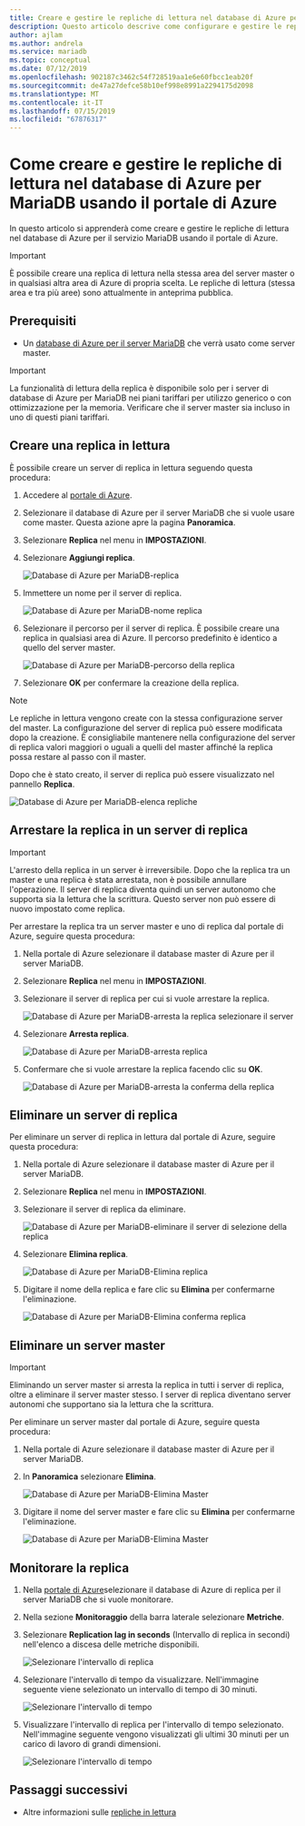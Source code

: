 ```yaml
---
title: Creare e gestire le repliche di lettura nel database di Azure per MariaDB
description: Questo articolo descrive come configurare e gestire le repliche di lettura nel database di Azure per MariaDB usando il portale
author: ajlam
ms.author: andrela
ms.service: mariadb
ms.topic: conceptual
ms.date: 07/12/2019
ms.openlocfilehash: 902187c3462c54f728519aa1e6e60fbcc1eab20f
ms.sourcegitcommit: de47a27defce58b10ef998e8991a2294175d2098
ms.translationtype: MT
ms.contentlocale: it-IT
ms.lasthandoff: 07/15/2019
ms.locfileid: "67876317"
---
```

# <a name="how-to-create-and-manage-read-replicas-in-azure-database-for-mariadb-using-the-azure-portal"></a>Come creare e gestire le repliche di lettura nel database di Azure per MariaDB usando il portale di Azure

In questo articolo si apprenderà come creare e gestire le repliche di lettura nel database di Azure per il servizio MariaDB usando il portale di Azure.

> [!IMPORTANT]
> È possibile creare una replica di lettura nella stessa area del server master o in qualsiasi altra area di Azure di propria scelta. Le repliche di lettura (stessa area e tra più aree) sono attualmente in anteprima pubblica.

## <a name="prerequisites"></a>Prerequisiti

- Un [database di Azure per il server MariaDB](quickstart-create-mariadb-server-database-using-azure-portal.md) che verrà usato come server master.

> [!IMPORTANT]
> La funzionalità di lettura della replica è disponibile solo per i server di database di Azure per MariaDB nei piani tariffari per utilizzo generico o con ottimizzazione per la memoria. Verificare che il server master sia incluso in uno di questi piani tariffari.

## <a name="create-a-read-replica"></a>Creare una replica in lettura

È possibile creare un server di replica in lettura seguendo questa procedura:

1. Accedere al [portale di Azure](https://portal.azure.com/).

2. Selezionare il database di Azure per il server MariaDB che si vuole usare come master. Questa azione apre la pagina **Panoramica**.

3. Selezionare **Replica** nel menu in **IMPOSTAZIONI**.

4. Selezionare **Aggiungi replica**.

   ![Database di Azure per MariaDB-replica](./media/howto-read-replica-portal/add-replica.png)

5. Immettere un nome per il server di replica.

    ![Database di Azure per MariaDB-nome replica](./media/howto-read-replica-portal/replica-name.png)

6. Selezionare il percorso per il server di replica. È possibile creare una replica in qualsiasi area di Azure. Il percorso predefinito è identico a quello del server master.

    ![Database di Azure per MariaDB-percorso della replica](./media/howto-read-replica-portal/replica-location.png)

7. Selezionare **OK** per confermare la creazione della replica.

> [!NOTE]
> Le repliche in lettura vengono create con la stessa configurazione server del master. La configurazione del server di replica può essere modificata dopo la creazione. È consigliabile mantenere nella configurazione del server di replica valori maggiori o uguali a quelli del master affinché la replica possa restare al passo con il master.

Dopo che è stato creato, il server di replica può essere visualizzato nel pannello **Replica**.

   ![Database di Azure per MariaDB-elenca repliche](./media/howto-read-replica-portal/list-replica.png)

## <a name="stop-replication-to-a-replica-server"></a>Arrestare la replica in un server di replica

> [!IMPORTANT]
> L'arresto della replica in un server è irreversibile. Dopo che la replica tra un master e una replica è stata arrestata, non è possibile annullare l'operazione. Il server di replica diventa quindi un server autonomo che supporta sia la lettura che la scrittura. Questo server non può essere di nuovo impostato come replica.

Per arrestare la replica tra un server master e uno di replica dal portale di Azure, seguire questa procedura:

1. Nella portale di Azure selezionare il database master di Azure per il server MariaDB. 

2. Selezionare **Replica** nel menu in **IMPOSTAZIONI**.

3. Selezionare il server di replica per cui si vuole arrestare la replica.

   ![Database di Azure per MariaDB-arresta la replica selezionare il server](./media/howto-read-replica-portal/stop-replication-select.png)

4. Selezionare **Arresta replica**.

   ![Database di Azure per MariaDB-arresta replica](./media/howto-read-replica-portal/stop-replication.png)

5. Confermare che si vuole arrestare la replica facendo clic su **OK**.

   ![Database di Azure per MariaDB-arresta la conferma della replica](./media/howto-read-replica-portal/stop-replication-confirm.png)

## <a name="delete-a-replica-server"></a>Eliminare un server di replica

Per eliminare un server di replica in lettura dal portale di Azure, seguire questa procedura:

1. Nella portale di Azure selezionare il database master di Azure per il server MariaDB.

2. Selezionare **Replica** nel menu in **IMPOSTAZIONI**.

3. Selezionare il server di replica da eliminare.

   ![Database di Azure per MariaDB-eliminare il server di selezione della replica](./media/howto-read-replica-portal/delete-replica-select.png)

4. Selezionare **Elimina replica**.

   ![Database di Azure per MariaDB-Elimina replica](./media/howto-read-replica-portal/delete-replica.png)

5. Digitare il nome della replica e fare clic su **Elimina** per confermarne l'eliminazione.  

   ![Database di Azure per MariaDB-Elimina conferma replica](./media/howto-read-replica-portal/delete-replica-confirm.png)

## <a name="delete-a-master-server"></a>Eliminare un server master

> [!IMPORTANT]
> Eliminando un server master si arresta la replica in tutti i server di replica, oltre a eliminare il server master stesso. I server di replica diventano server autonomi che supportano sia la lettura che la scrittura.

Per eliminare un server master dal portale di Azure, seguire questa procedura:

1. Nella portale di Azure selezionare il database master di Azure per il server MariaDB.

2. In **Panoramica** selezionare **Elimina**.

   ![Database di Azure per MariaDB-Elimina Master](./media/howto-read-replica-portal/delete-master-overview.png)

3. Digitare il nome del server master e fare clic su **Elimina** per confermarne l'eliminazione.  

   ![Database di Azure per MariaDB-Elimina Master](./media/howto-read-replica-portal/delete-master-confirm.png)

## <a name="monitor-replication"></a>Monitorare la replica

1. Nella [portale di Azure](https://portal.azure.com/)selezionare il database di Azure di replica per il server MariaDB che si vuole monitorare.

2. Nella sezione **Monitoraggio** della barra laterale selezionare **Metriche**.

3. Selezionare **Replication lag in seconds** (Intervallo di replica in secondi) nell'elenco a discesa delle metriche disponibili.

   ![Selezionare l'intervallo di replica](./media/howto-read-replica-portal/monitor-select-replication-lag.png)

4. Selezionare l'intervallo di tempo da visualizzare. Nell'immagine seguente viene selezionato un intervallo di tempo di 30 minuti.

   ![Selezionare l'intervallo di tempo](./media/howto-read-replica-portal/monitor-replication-lag-time-range.png)

5. Visualizzare l'intervallo di replica per l'intervallo di tempo selezionato. Nell'immagine seguente vengono visualizzati gli ultimi 30 minuti per un carico di lavoro di grandi dimensioni.

   ![Selezionare l'intervallo di tempo](./media/howto-read-replica-portal/monitor-replication-lag-time-range-thirty-mins.png)

## <a name="next-steps"></a>Passaggi successivi

- Altre informazioni sulle [repliche in lettura](concepts-read-replicas.md)